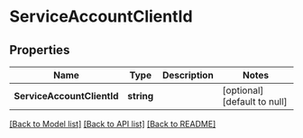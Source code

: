 # ServiceAccountClientId

## Properties
Name | Type | Description | Notes
------------ | ------------- | ------------- | -------------
**ServiceAccountClientId** | **string** |  | [optional] [default to null]

[[Back to Model list]](../README.md#documentation-for-models) [[Back to API list]](../README.md#documentation-for-api-endpoints) [[Back to README]](../README.md)

